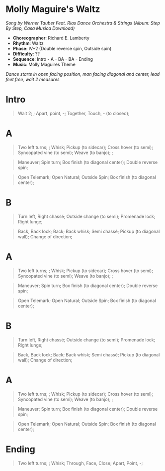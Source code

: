 # Molly Maguire's Waltz
*Song by Werner Tauber Feat. Rias Dance Orchestra & Strings (Album: Step By Step, Casa Musica Download)*

* **Choreographer**: Richard E. Lamberty
* **Rhythm**: Waltz
* **Phase**: IV+2 (Double reverse spin, Outside spin)
* **Difficulty**: ??
* **Sequence**: Intro - A - BA - BA - Ending
* **Music**: Molly Maguires Theme

*Dance starts in open facing position, man facing diagonal and center, lead feet free, wait 2 measures*

# Intro

> Wait 2; ; Apart, point, -; Together, Touch, - (to closed);

# A

> Two left turns; ; Whisk; Pickup (to sidecar); Cross hover (to semi); Syncopated vine (to semi); Weave (to banjo); ;

> Maneuver; Spin turn; Box finish (to diagonal center); Double reverse spin;

> Open Telemark; Open Natural; Outside Spin; Box finish (to diagonal center);

# B

> Turn left, Right chassé; Outside change (to semi); Promenade lock; Right lunge;

> Back, Back lock; Back; Back whisk; Semi chassé; Pickup (to diagonal wall); Change of direction;

# A

> Two left turns; ; Whisk; Pickup (to sidecar); Cross hover (to semi); Syncopated vine (to semi); Weave (to banjo); ;

> Maneuver; Spin turn; Box finish (to diagonal center); Double reverse spin;

> Open Telemark; Open Natural; Outside Spin; Box finish (to diagonal center);

# B

> Turn left, Right chassé; Outside change (to semi); Promenade lock; Right lunge;

> Back, Back lock; Back; Back whisk; Semi chassé; Pickup (to diagonal wall); Change of direction;

# A

> Two left turns; ; Whisk; Pickup (to sidecar); Cross hover (to semi); Syncopated vine (to semi); Weave (to banjo); ;

> Maneuver; Spin turn; Box finish (to diagonal center); Double reverse spin;

> Open Telemark; Open Natural; Outside Spin; Box finish (to diagonal center);

# Ending

> Two left turns; ; Whisk; Through, Face, Close; Apart, Point, -;

<meta name="x:audio-file" content="w/Werner Tauber/lw - 29 - Theme From 'Molly Maguires' - Werner Tauber Feat. Rias Dance Orchestra & Strings - (Step By Step) - Casaphon - CE,FM,TO,IN.mp3">